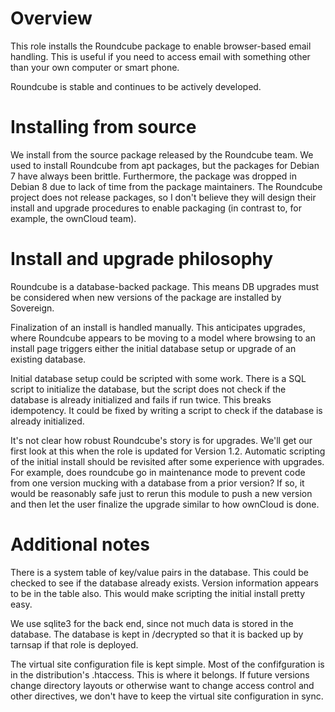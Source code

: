 # Overview

This role installs the Roundcube package to enable browser-based email handling. This is useful if you need to access email with something other than your own computer or smart phone.

Roundcube is stable and continues to be actively developed.

# Installing from source

We install from the source package released by the Roundcube team. We used to install Roundcube from apt packages, but the packages for Debian 7 have always been brittle.  Furthermore, the package was dropped in Debian 8 due to lack of time from the package maintainers. The Roundcube project does not release packages, so I don't believe they will design their install and upgrade procedures to enable packaging (in contrast to, for example, the ownCloud team).

# Install and upgrade philosophy

Roundcube is a database-backed package. This means DB upgrades must be considered when new versions of the package are installed by Sovereign.

Finalization of an install is handled manually. This anticipates upgrades, where Roundcube appears to be moving to a model where browsing to an install page triggers either the initial database setup or upgrade of an existing database.

Initial database setup could be scripted with some work. There is a SQL script to initialize the database, but the script does not check if the database is already initialized and fails if run twice. This breaks idempotency. It could be fixed by writing a script to check if the database is already initialized.

It's not clear how robust Roundcube's story is for upgrades. We'll get our first look at this when the role is updated for Version 1.2. Automatic scripting of the initial install should be revisited after some experience with upgrades.  For example, does roundcube go in maintenance mode to prevent code from one version mucking with a database from a prior version? If so, it would be reasonably safe just to rerun this module to push a new version and then let the user finalize the upgrade similar to how ownCloud is done.

# Additional notes

There is a system table of key/value pairs in the database. This could be checked to see if the database already exists.  Version information appears to be in the table also. This would make scripting the initial install pretty easy.

We use sqlite3 for the back end, since not much data is stored in the database.  The database is kept in /decrypted so that it is backed up by tarnsap if that role is deployed.

The virtual site configuration file is kept simple.  Most of the confifguration is in the distribution's .htaccess.  This is where it belongs.  If future versions change directory layouts or otherwise want to change access control and other directives, we don't have to keep the virtual site configuration in sync.
